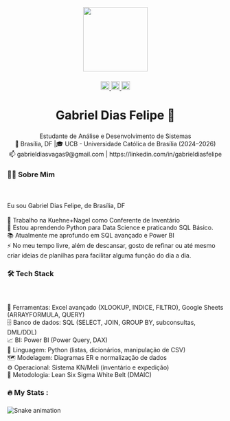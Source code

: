 <div align="center">
  <img height="150" src="https://cdn.pfps.gg/banners/5132-pixel-mario.gif"  />
</div>

###

<div align="center">
  <a href="https://www.linkedin.com/in/gabrieldiasfelipe/" target="_blank">
    <img src="https://img.shields.io/static/v1?message=LinkedIn&logo=linkedin&label=&color=0077B5&logoColor=white&labelColor=&style=for-the-badge" height="20" alt="linkedin logo"  />
  </a>
  <a href="GABRIELDIASVAGAS9@GMAIL.COM" target="_blank">
    <img src="https://img.shields.io/static/v1?message=Gmail&logo=gmail&label=&color=D14836&logoColor=white&labelColor=&style=for-the-badge" height="20" alt="gmail logo"  />
  </a>
  <a href="https://api.whatsapp.com/send?phone=5561994620038&text=Ol%C3%A1" target="_blank">
    <img src="https://img.shields.io/static/v1?message=Whatsapp&logo=whatsapp&label=&color=25D366&logoColor=white&labelColor=&style=for-the-badge" height="20" alt="whatsapp logo"  />
  </a>
</div>

###

<h1 align="center">Gabriel Dias Felipe 👋</h1>

###

<p align="center">Estudante de Análise e Desenvolvimento de Sistemas<br>📍 Brasília, DF |🎓 UCB - Universidade Católica de Brasília (2024–2026)  <br>📫 gabrieldiasvagas9@gmail.com | https://linkedin.com/in/gabrieldiasfelipe</p>

###

<h3 align="left">👩‍💻  Sobre Mim</h3>

###

<br clear="both">

<p align="left">Eu sou Gabriel Dias Felipe, de Brasília, DF<br><br>🔭 Trabalho na Kuehne+Nagel como  Conferente de Inventário <br>🌱 Estou aprendendo Python para Data Science e praticando SQL Básico.<br> 📚 Atualmente me aprofundo em SQL avançado e Power BI<br>⚡  No meu tempo livre, além de descansar, gosto de refinar ou até mesmo criar ideias de planilhas para facilitar alguma função do dia a dia.</p>

###

<h3 align="left">🛠 Tech Stack</h3>

###

<br clear="both">

<p align="left">🔧 Ferramentas: Excel avançado (XLOOKUP, INDICE, FILTRO), Google Sheets (ARRAYFORMULA, QUERY)<br>🗄️ Banco de dados: SQL (SELECT, JOIN, GROUP BY, subconsultas, DML/DDL)<br>📈 BI: Power BI (Power Query, DAX)<br>🐍 Linguagem: Python (listas, dicionários, manipulação de CSV)<br>🗺️ Modelagem: Diagramas ER e normalização de dados<br>⚙️ Operacional: Sistema KN/Meli (inventário e expedição)<br>🔄 Metodologia: Lean Six Sigma White Belt (DMAIC)</p>

###

<h3 align="left">🔥   My Stats :</h3>

###

<img src="https://raw.githubusercontent.com/Gabriel-Dias-Felipe/Gabriel-Dias-Felipe/output/snake.svg" alt="Snake animation" />

###
